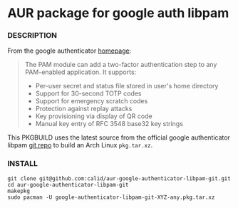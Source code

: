 # AUR package for google auth libpam #

### DESCRIPTION ###

From the google authenticator [homepage](https://code.google.com/p/google-authenticator/):
> The PAM module can add a two-factor authentication step to any PAM-enabled application. It supports:
>
>    * Per-user secret and status file stored in user's home directory
>    * Support for 30-second TOTP codes
>    * Support for emergency scratch codes
>    * Protection against replay attacks
>    * Key provisioning via display of QR code
>    * Manual key entry of RFC 3548 base32 key strings

This PKGBUILD uses the latest source from the official google authenticator libpam [git repo](http://code.google.com/p/google-authenticator/source/checkout) to build an Arch Linux ``pkg.tar.xz``.

### INSTALL ###
    git clone git@github.com:calid/aur-google-authenticator-libpam-git.git
    cd aur-google-authenticator-libpam-git
    makepkg
    sudo pacman -U google-authenticator-libpam-git-XYZ-any.pkg.tar.xz



